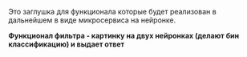 
Это заглушка для функционала которые будет реализован в дальнейшем в виде микросервиса на нейронке.

**Функционал фильтра - картинку на двух нейронках (делают бин классификацию) и выдает ответ**